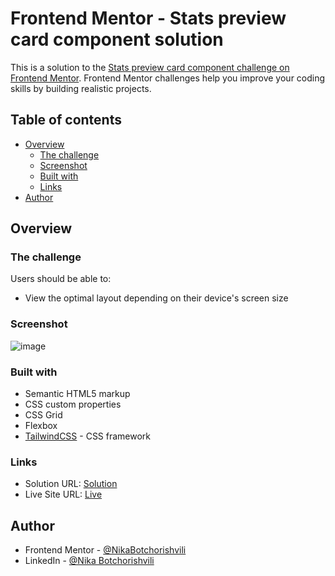 # Frontend Mentor - Stats preview card component solution

This is a solution to the [Stats preview card component challenge on Frontend Mentor](https://www.frontendmentor.io/challenges/stats-preview-card-component-8JqbgoU62). Frontend Mentor challenges help you improve your coding skills by building realistic projects. 

## Table of contents

- [Overview](#overview)
  - [The challenge](#the-challenge)
  - [Screenshot](#screenshot)
  - [Built with](#built-with)
  - [Links](#links)
- [Author](#author)


## Overview

### The challenge

Users should be able to:

- View the optimal layout depending on their device's screen size

### Screenshot

![image](https://github.com/NikaBotchorishvili/stats-preview-card/assets/58900787/eefd9c46-14b6-4bce-aa2b-40bcb617d74d)

### Built with

- Semantic HTML5 markup
- CSS custom properties
- CSS Grid
- Flexbox
- [TailwindCSS](https://tailwindcss.com/) - CSS framework

### Links

- Solution URL: [Solution](https://www.frontendmentor.io/solutions/stats-preview-component-built-with-tailwindcss-k29355Cz0S)
- Live Site URL: [Live](https://stats-preview-card-gold.vercel.app/)

## Author

- Frontend Mentor - [@NikaBotchorishvili](https://www.frontendmentor.io/profile/NikaBotchorishvili)
- LinkedIn - [@Nika Botchorishvili](https://www.linkedin.com/in/nika-botchorishvili-a27b09234/)
